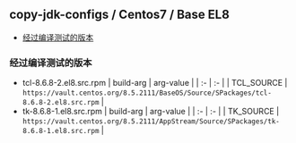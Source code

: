 ## copy-jdk-configs / Centos7 / Base EL8 <!-- omit in toc -->

- [经过编译测试的版本](#经过编译测试的版本)


### 经过编译测试的版本
- tcl-8.6.8-2.el8.src.rpm
  | build-arg | arg-value |
  |     :-    |     :-    |
  | TCL_SOURCE | `https://vault.centos.org/8.5.2111/BaseOS/Source/SPackages/tcl-8.6.8-2.el8.src.rpm` |
- tk-8.6.8-1.el8.src.rpm
  | build-arg | arg-value |
  |     :-    |     :-    |
  | TK_SOURCE | `https://vault.centos.org/8.5.2111/AppStream/Source/SPackages/tk-8.6.8-1.el8.src.rpm` |
